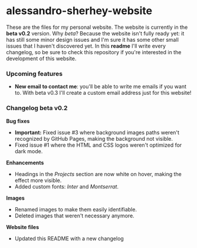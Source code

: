 # alessandro-sherhey-website

These are the files for my personal website. The website is currently in the **beta v0.2** version. Why *beta*? Because the website isn't fully ready yet: it has still some minor design issues and I'm sure it has some other small issues that I haven't discovered yet. In this **readme** I'll write every changelog, so be sure to check this repository if you're interested in the development of this website.

### Upcoming features ###

- **New email to contact me**: you'll be able to write me emails if you want to. With beta v0.3 I'll create a custom email address just for this website!


### Changelog beta v0.2

**Bug fixes**
- **Important:** Fixed issue #3 where background images paths weren't recognized by GitHub Pages, making the background not visible.
- Fixed issue #1 where the HTML and CSS logos weren't optimized for dark mode.

**Enhancements**
- Headings in the *Projects* section are now white on hover, making the effect more visible.
- Added custom fonts: *Inter* and *Montserrat*. 

**Images**
- Renamed images to make them easily identifiable.
- Deleted images that weren't necessary anymore.

**Website files**
- Updated this README with a new changelog
